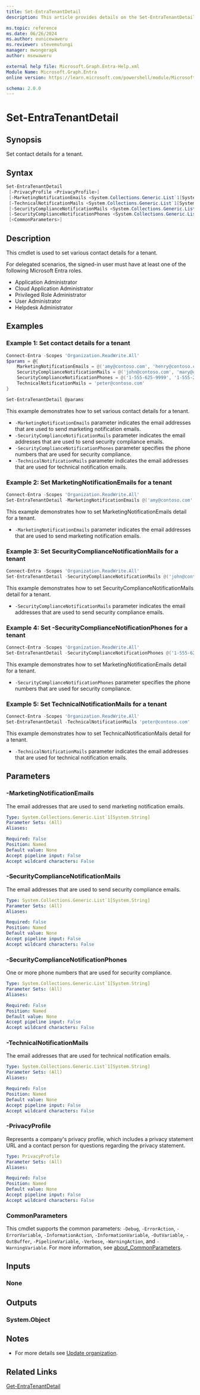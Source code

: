 ```yaml
---
title: Set-EntraTenantDetail
description: This article provides details on the Set-EntraTenantDetail command.

ms.topic: reference
ms.date: 06/26/2024
ms.author: eunicewaweru
ms.reviewer: stevemutungi
manager: mwongerapk
author: msewaweru

external help file: Microsoft.Graph.Entra-Help.xml
Module Name: Microsoft.Graph.Entra
online version: https://learn.microsoft.com/powershell/module/Microsoft.Graph.Entra/Set-EntraTenantDetail

schema: 2.0.0
---
```


# Set-EntraTenantDetail

## Synopsis

Set contact details for a tenant.

## Syntax

```powershell
Set-EntraTenantDetail
 [-PrivacyProfile <PrivacyProfile>]
 [-MarketingNotificationEmails <System.Collections.Generic.List`1[System.String]>]
 [-TechnicalNotificationMails <System.Collections.Generic.List`1[System.String]>]
 [-SecurityComplianceNotificationMails <System.Collections.Generic.List`1[System.String]>]
 [-SecurityComplianceNotificationPhones <System.Collections.Generic.List`1[System.String]>]
 [<CommonParameters>]
```

## Description

This cmdlet is used to set various contact details for a tenant.

For delegated scenarios, the signed-in user must have at least one of the following Microsoft Entra roles.

- Application Administrator
- Cloud Application Administrator
- Privileged Role Administrator
- User Administrator
- Helpdesk Administrator

## Examples

### Example 1: Set contact details for a tenant

```powershell
Connect-Entra -Scopes 'Organization.ReadWrite.All'
$params = @{
    MarketingNotificationEmails = @('amy@contoso.com', 'henry@contoso.com')
    SecurityComplianceNotificationMails = @('john@contoso.com', 'mary@contoso.com')
    SecurityComplianceNotificationPhones = @('1-555-625-9999', '1-555-233-5544')
    TechnicalNotificationMails = 'peter@contoso.com'
}

Set-EntraTenantDetail @params
```

This example demonstrates how to set various contact details for a tenant.

- `-MarketingNotificationEmails` parameter indicates the email addresses that are used to send marketing notification emails.
- `-SecurityComplianceNotificationMails` parameter indicates the email addresses that are used to send security compliance emails.
- `-SecurityComplianceNotificationPhones` parameter specifies the phone numbers that are used for security compliance.
- `-TechnicalNotificationMails` parameter indicates the email addresses that are used for technical notification emails.

### Example 2: Set MarketingNotificationEmails for a tenant

```powershell
Connect-Entra -Scopes 'Organization.ReadWrite.All'
Set-EntraTenantDetail -MarketingNotificationEmails @('amy@contoso.com','henry@contoso.com')
```

This example demonstrates how to set MarketingNotificationEmails detail for a tenant.

- `-MarketingNotificationEmails` parameter indicates the email addresses that are used to send marketing notification emails.

### Example 3: Set SecurityComplianceNotificationMails for a tenant

```powershell
Connect-Entra -Scopes 'Organization.ReadWrite.All'
Set-EntraTenantDetail -SecurityComplianceNotificationMails @('john@contoso.com','mary@contoso.com')
```

This example demonstrates how to set SecurityComplianceNotificationMails detail for a tenant.

- `-SecurityComplianceNotificationMails` parameter indicates the email addresses that are used to send security compliance emails.

### Example 4: Set -SecurityComplianceNotificationPhones for a tenant

```powershell
Connect-Entra -Scopes 'Organization.ReadWrite.All'
Set-EntraTenantDetail -SecurityComplianceNotificationPhones @('1-555-625-9999', '1-555-233-5544')
```

This example demonstrates how to set MarketingNotificationEmails detail for a tenant.

- `-SecurityComplianceNotificationPhones` parameter specifies the phone numbers that are used for security compliance.

### Example 5: Set TechnicalNotificationMails for a tenant

```powershell
Connect-Entra -Scopes 'Organization.ReadWrite.All'
Set-EntraTenantDetail -TechnicalNotificationMails 'peter@contoso.com'
```

This example demonstrates how to set TechnicalNotificationMails detail for a tenant.

- `-TechnicalNotificationMails` parameter indicates the email addresses that are used for technical notification emails.

## Parameters

### -MarketingNotificationEmails

The email addresses that are used to send marketing notification emails.

```yaml
Type: System.Collections.Generic.List`1[System.String]
Parameter Sets: (All)
Aliases:

Required: False
Position: Named
Default value: None
Accept pipeline input: False
Accept wildcard characters: False
```

### -SecurityComplianceNotificationMails

The email addresses that are used to send security compliance emails.

```yaml
Type: System.Collections.Generic.List`1[System.String]
Parameter Sets: (All)
Aliases:

Required: False
Position: Named
Default value: None
Accept pipeline input: False
Accept wildcard characters: False
```

### -SecurityComplianceNotificationPhones

One or more phone numbers that are used for security compliance.

```yaml
Type: System.Collections.Generic.List`1[System.String]
Parameter Sets: (All)
Aliases:

Required: False
Position: Named
Default value: None
Accept pipeline input: False
Accept wildcard characters: False
```

### -TechnicalNotificationMails

The email addresses that are used for technical notification emails.

```yaml
Type: System.Collections.Generic.List`1[System.String]
Parameter Sets: (All)
Aliases:

Required: False
Position: Named
Default value: None
Accept pipeline input: False
Accept wildcard characters: False
```

### -PrivacyProfile

Represents a company's privacy profile, which includes a privacy statement URL and a contact person for questions regarding the privacy statement.

```yaml
Type: PrivacyProfile
Parameter Sets: (All)
Aliases:

Required: False
Position: Named
Default value: None
Accept pipeline input: False
Accept wildcard characters: False
```

### CommonParameters

This cmdlet supports the common parameters: `-Debug`, `-ErrorAction`, `-ErrorVariable`, `-InformationAction`, `-InformationVariable`, `-OutVariable`, `-OutBuffer`, `-PipelineVariable`, `-Verbose`, `-WarningAction`, and `-WarningVariable`. For more information, see [about_CommonParameters](https://go.microsoft.com/fwlink/?LinkID=113216).

## Inputs

### None

## Outputs

### System.Object

## Notes

- For more details see [Update organization](https://learn.microsoft.com/graph/api/organization-update).

## Related Links

[Get-EntraTenantDetail](Get-EntraTenantDetail.md)
